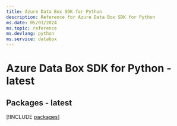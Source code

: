 ```yaml
---
title: Azure Data Box SDK for Python
description: Reference for Azure Data Box SDK for Python
ms.date: 05/03/2024
ms.topic: reference
ms.devlang: python
ms.service: databox
---
```

# Azure Data Box SDK for Python - latest
## Packages - latest
[!INCLUDE [packages](data-box-index.md)]